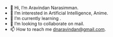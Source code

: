- 👋 Hi, I’m Aravindan Narasimman.
- 👀 I’m interested in Artificial Intelligence, Anime.
- 🌱 I’m currently learning .
- 💞️ I’m looking to collaborate on mail.
- 📫 How to reach me dnaravindan@gmail.com.

<!---
dnaravindan/dnaravindan is a ✨ special ✨ repository because its `README.md` (this file) appears on your GitHub profile.
You can click the Preview link to take a look at your changes.
--->
